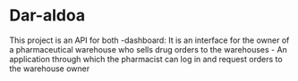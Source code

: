 # Dar-aldoa
This project is an API for both -dashboard: It is an interface for the owner of a pharmaceutical warehouse who sells drug orders to the warehouses - An application through which the pharmacist can log in and request orders to the warehouse owner
